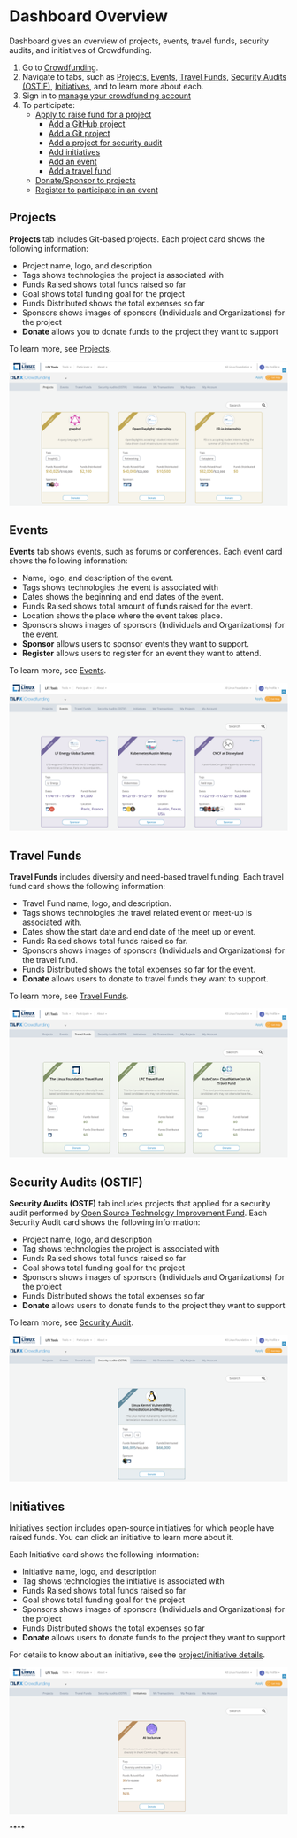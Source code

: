 # Dashboard Overview

Dashboard gives an overview of projects, events, travel funds, security audits, and initiatives of Crowdfunding.

1. Go to [Crowdfunding](https://crowdfunding.lfx.linuxfoundation.org/).
2. Navigate to tabs, such as [Projects](./#Dashboard-ProjectsandMentorships), [Events](./#Dashboard-Events), [Travel Funds](./#Dashboard-TravelScholarships), [Security Audits \(OSTIF\)](./#security-audits-ostif), [Initiatives](./#initiatives), and to learn more about each.
3. Sign in to [manage your crowdfunding account ](../manage-your-crowdfunding-account.md)
4. To participate:
   * [Apply to raise fund for a project](../apply-for-crowdfunding/)
     * [Add a GitHub project](../apply-for-crowdfunding/add-a-github-project.md)
     * [Add a Git project](../apply-for-crowdfunding/add-a-git-project.md)
     * [Add a project for security audit](../apply-for-crowdfunding/add-a-project-for-security-audit.md)
     * [Add initiatives](../apply-for-crowdfunding/add-initiatives.md)
     * [Add an event](../apply-for-crowdfunding/add-an-event.md)
     * [Add a travel fund](../apply-for-crowdfunding/add-a-travel-fund.md)
   * [Donate/Sponsor to projects](../donate-sponsor/)
   * [Register to participate in an event](../register-for-an-event.md)

## Projects <a id="Dashboard-ProjectsandMentorships"></a>

**Projects** tab includes Git-based projects. Each project card shows the following information:

* Project name, logo, and description
* Tags shows technologies the project is associated with
* Funds Raised shows total funds raised so far
* Goal shows total funding goal for the project
* Funds Distributed shows the total expenses so far
* Sponsors shows images of sponsors \(Individuals and Organizations\) for the project
* **Donate** allows you to donate funds to the project they want to support

To learn more, see [Projects](projects.md).

![](../../.gitbook/assets/crowdfunding-projects%20%281%29.png)

## Events <a id="Dashboard-Events"></a>

**Events** tab shows events, such as forums or conferences.  Each event card shows the following information:

* Name, logo, and description of the event.
* Tags shows technologies the event is associated with
* Dates shows the beginning and end dates of the event.
* Funds Raised shows total amount of funds raised for the event.
* Location shows the place where the event takes place.
* Sponsors shows images of sponsors \(Individuals and Organizations\) for the event.
* **Sponsor** allows users to sponsor events they want to support.
* **Register** allows users to register for an event they want to attend.

To learn more, see [Events](events.md).

![](../../.gitbook/assets/crowdfunding-events%20%281%29.png)

## Travel Funds <a id="Dashboard-TravelScholarships"></a>

**Travel Funds** includes diversity and need-based travel funding. Each travel fund card shows the following information:

* Travel Fund name, logo, and description.
* Tags shows technologies the travel related event or meet-up is associated with.
* Dates show the start date and end date of the meet up or event.
* Funds Raised shows total funds raised so far.
* Sponsors shows images of sponsors \(Individuals and Organizations\) for the travel fund.
* Funds Distributed shows the total expenses so far for the event.
* **Donate** allows users to donate to travel funds they want to support.

To learn more, see [Travel Funds](travel-funds.md).

![](../../.gitbook/assets/crowdfunding-travel-funds%20%281%29.png)

## Security Audits \(OSTIF\)

**Security Audits \(OSTF\)** tab includes projects that applied for a security audit performed by [Open Source Technology Improvement Fund](https://ostif.org/the-ostif-mission/). Each Security Audit card shows the following information:

* Project name, logo, and description
* Tag shows technologies the project is associated with
* Funds Raised shows total funds raised so far
* Goal shows total funding goal for the project
* Sponsors shows images of sponsors \(Individuals and Organizations\) for the project
* Funds Distributed shows the total expenses so far
* **Donate** allows users to donate funds to the project they want to support

To learn more, see [Security Audit](security-audit.md).

![](../../.gitbook/assets/crowdfunding-security-audit.png)

## Initiatives

Initiatives section includes open-source initiatives for which people have raised funds. You can click an initiative to learn more about it. 

Each Initiative card shows the following information:

* Initiative name, logo, and description
* Tag shows technologies the initiative is associated with
* Funds Raised shows total funds raised so far
* Goal shows total funding goal for the project
* Sponsors shows images of sponsors \(Individuals and Organizations\) for the project
* Funds Distributed shows the total expenses so far
* **Donate** allows users to donate funds to the project they want to support

For details to know about an initiative, see the [project/initiative details](projects.md).

![](../../.gitbook/assets/crowdfunding-initiatives%20%281%29.png)

\*\*\*\*

